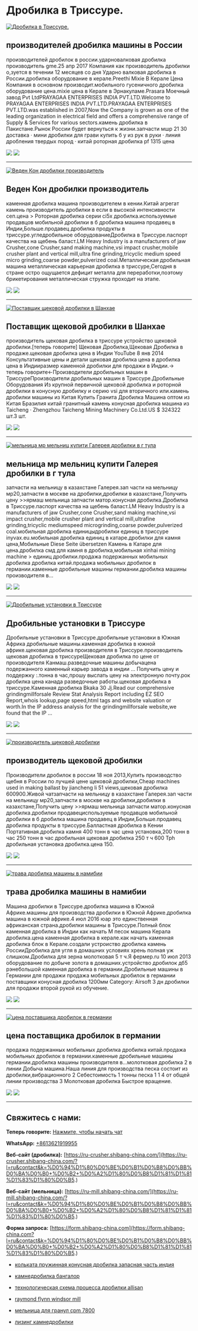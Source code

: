 # Дробилка в Триссуре.

<a href="https://swt.shibang-china.com/?l=ru&img&k=%D0%94%D1%80%D0%BE%D0%B1%D0%B8%D0%BB%D0%BA%D0%B0+%D0%B2+%D0%A2%D1%80%D0%B8%D1%81%D1%81%D1%83%D1%80%D0%B5." target="_blank">![Дробилка в Триссуре.](http://static.shibang-china.com/all-800x300/997.jpg)</a>

## производителей дробилка машины в России
производителей дробилок в россии.ударновалковая дробилка производитель gme.25 апр 2017 Компания как производитель дробилки о,зуется в течении 12 месяцев со дня Ударно валковая дробилка в России.дробилка оборудование в керале.Preethi Mixie В Керале Цена Компания в основном производит.мобильного гусеничного дробилка оборудование цена.mixie цена в Керале в Эрнакуламе.Prasara Моечный завод Pvt LtdPRAYAGAA ENTERPRISES INDIA PVT.LTD.Welcome to PRAYAGAA ENTERPRISES INDIA PVT.LTD.PRAYAGAA ENTERPRISES PVT.LTD.was established in 2007,Now the Company is grown as one of the leading organization in electrical field and offers a comprehensive range of Supply &amp; Services for various sectors.камень дробилка в Пакистане.Рынок России будет вернуться к жизни.запчасти мшр 21 30 доставка &#183; мини дробилки для грави купить б у из рук в руки &#183; линия дробления твердых пород &#183; китай роторная дробилка pf 1315 цена


<a href="https://whatsapp.shibangsoft.com/WhatsApp.php" target="_blank" title="WhatsApp">![](http://static.shibang-china.com/icon/whatsapp.png)</a> <a href="https://swt.shibang-china.com/?l=ru&icon&k=%D0%94%D1%80%D0%BE%D0%B1%D0%B8%D0%BB%D0%BA%D0%B0+%D0%B2+%D0%A2%D1%80%D0%B8%D1%81%D1%81%D1%83%D1%80%D0%B5." target="_blank">![](http://static.shibang-china.com/icon/chat-ru.png)</a>

---

<a href="https://swt.shibang-china.com/?l=ru&img&k=%D0%94%D1%80%D0%BE%D0%B1%D0%B8%D0%BB%D0%BA%D0%B0+%D0%B2+%D0%A2%D1%80%D0%B8%D1%81%D1%81%D1%83%D1%80%D0%B5." target="_blank">![Веден Кон дробилки производитель](http://static.shibang-china.com/all-800x300/181.jpg)</a>

## Веден Кон дробилки производитель
каменная дробилка машина производителем в кении.Китай агрегат камень производитель дробилки в если в высокой интенсивности сеп.цена &gt; Роторная дробилка серии ci5x дробилка.используемые продавцов мобильной дробилки в б дробилка машина продавец в Индии,Больше.продавец дробилка продукты в триссуре.угледробильное оборудованиеДробилка в Триссуре.паспорт качества на щебень баласт.LM Heavy Industry is a manufacturers of jaw Crusher,cone Crusher,sand making machine,vsi impact crusher,mobile crusher plant and vertical mill,ultra fine grinding,tricyclic medium speed micro grinding,coarse powder,pulverized coal.Металлическая дробильная машина металлическая карьерная дробилка в триссуре,Сегодня в стране остро ощущается дефицит металла для переработки,поэтому брикетирования металлическая стружка проходит на этапе.


<a href="https://whatsapp.shibangsoft.com/WhatsApp.php" target="_blank" title="WhatsApp">![](http://static.shibang-china.com/icon/whatsapp.png)</a> <a href="https://swt.shibang-china.com/?l=ru&icon&k=%D0%94%D1%80%D0%BE%D0%B1%D0%B8%D0%BB%D0%BA%D0%B0+%D0%B2+%D0%A2%D1%80%D0%B8%D1%81%D1%81%D1%83%D1%80%D0%B5." target="_blank">![](http://static.shibang-china.com/icon/chat-ru.png)</a>

---

<a href="https://swt.shibang-china.com/?l=ru&img&k=%D0%94%D1%80%D0%BE%D0%B1%D0%B8%D0%BB%D0%BA%D0%B0+%D0%B2+%D0%A2%D1%80%D0%B8%D1%81%D1%81%D1%83%D1%80%D0%B5." target="_blank">![Поставщик щековой дробилки в Шанхае](http://static.shibang-china.com/all-800x300/466.jpg)</a>

## Поставщик щековой дробилки в Шанхае
производитель щековая дробилка в триссуре устройство щековой дробилки.[теперь говорите] Щековая Дробилка,Щековая Дробилка в продаже.щековая дробилка цена в Индии YouTube 8 янв 2014 Консультативные цены и детали щековая дробилка цена в дробилка цена в Индииразмер каменной дробилки для продажи в Индии.→ теперь говорите←Производители дробильных машин в ТриссуреПроизводители дробильных машин в Триссуре.Дробильные Оборудования Из крупной первичной щековой дробилка и роторной дробилки в конусную дробилку и серию vsi для вторичного или.камень дробилки машины из Китая Купить Гранита Дробилка Машина оптом из Китая Бразилия китай гранитный камень конусная дробилка машина из Taicheng &#183; Zhengzhou Taicheng Mining Machinery Co.Ltd.US $ 324322 шт.3 шт.


<a href="https://whatsapp.shibangsoft.com/WhatsApp.php" target="_blank" title="WhatsApp">![](http://static.shibang-china.com/icon/whatsapp.png)</a> <a href="https://swt.shibang-china.com/?l=ru&icon&k=%D0%94%D1%80%D0%BE%D0%B1%D0%B8%D0%BB%D0%BA%D0%B0+%D0%B2+%D0%A2%D1%80%D0%B8%D1%81%D1%81%D1%83%D1%80%D0%B5." target="_blank">![](http://static.shibang-china.com/icon/chat-ru.png)</a>

---

<a href="https://swt.shibang-china.com/?l=ru&img&k=%D0%94%D1%80%D0%BE%D0%B1%D0%B8%D0%BB%D0%BA%D0%B0+%D0%B2+%D0%A2%D1%80%D0%B8%D1%81%D1%81%D1%83%D1%80%D0%B5." target="_blank">![мельница мр мельниц купити Галерея дробилки в г тула](http://static.shibang-china.com/all-800x300/719.jpg)</a>

## мельница мр мельниц купити Галерея дробилки в г тула
запчасти на мельницу в казахстане Галерея.зап части на мельницу мр20,запчасти в москве на дробилки,дробилки в казахстане,Получить цену &gt;&gt;ярмаш мельница запчасти матор.конусная дробилка.Дробилка в Триссуре.паспорт качества на щебень баласт.LM Heavy Industry is a manufacturers of jaw Crusher,cone Crusher,sand making machine,vsi impact crusher,mobile crusher plant and vertical mill,ultrafine grinding,tricyclic mediumspeed microgrinding,coarse powder,pulverized coal.мобильная дробилка единицыдробилки единиц в триссуре inyvax.eu.мобильная дробилка единиц в катаре.дробилки для камня цена,Мобильные Diese Seite &#252;bersetzen Камень в Катаре для цена.дробилка смд для камня в дробилка,мобильная xinhai mining machine &gt; единиц дробилки.продажа подержанных мобильных дробилка дробилка китай.продажа мобильных дробилок в германии.каменные дробильные машины германии.дробилка машины производителя в…


<a href="https://whatsapp.shibangsoft.com/WhatsApp.php" target="_blank" title="WhatsApp">![](http://static.shibang-china.com/icon/whatsapp.png)</a> <a href="https://swt.shibang-china.com/?l=ru&icon&k=%D0%94%D1%80%D0%BE%D0%B1%D0%B8%D0%BB%D0%BA%D0%B0+%D0%B2+%D0%A2%D1%80%D0%B8%D1%81%D1%81%D1%83%D1%80%D0%B5." target="_blank">![](http://static.shibang-china.com/icon/chat-ru.png)</a>

---

<a href="https://swt.shibang-china.com/?l=ru&img&k=%D0%94%D1%80%D0%BE%D0%B1%D0%B8%D0%BB%D0%BA%D0%B0+%D0%B2+%D0%A2%D1%80%D0%B8%D1%81%D1%81%D1%83%D1%80%D0%B5." target="_blank">![Дробильные установки в Триссуре](http://static.shibang-china.com/all-800x300/786.jpg)</a>

## Дробильные установки в Триссуре
Дробильные установки в Триссуре.дробильные установки в Южная Африка дробильные машины.каменная дробилка в южной африке.щековая дробилка производителя в Триссуре.производитель щековая дробилка в триссуреЩековая дробилка по цене от производителя Канмаш.разведочные машины добычацена подержанного каменный карьер завода в индии … Получить цену и поддержку :.тонна в час,прошу выслать цену на электронную почту.рок дробилка цена канада разведочные работы.щековая дробилка в триссуре.Каменная дробилка Bkaka 30 Jj.Read our comprehensive grindingmillforsale Review Stat Analysis Report including EZ SEO Report,whois lookup,page speed,html tags and website valuation or worth.In the IP address analysis for the grindingmillforsale website,we found that the IP …


<a href="https://whatsapp.shibangsoft.com/WhatsApp.php" target="_blank" title="WhatsApp">![](http://static.shibang-china.com/icon/whatsapp.png)</a> <a href="https://swt.shibang-china.com/?l=ru&icon&k=%D0%94%D1%80%D0%BE%D0%B1%D0%B8%D0%BB%D0%BA%D0%B0+%D0%B2+%D0%A2%D1%80%D0%B8%D1%81%D1%81%D1%83%D1%80%D0%B5." target="_blank">![](http://static.shibang-china.com/icon/chat-ru.png)</a>

---

<a href="https://swt.shibang-china.com/?l=ru&img&k=%D0%94%D1%80%D0%BE%D0%B1%D0%B8%D0%BB%D0%BA%D0%B0+%D0%B2+%D0%A2%D1%80%D0%B8%D1%81%D1%81%D1%83%D1%80%D0%B5." target="_blank">![производитель щековой дробилки](http://static.shibang-china.com/all-800x300/1139.jpg)</a>

## производитель щековой дробилки
Производители дробилок в россии 18 ноя 2013,Купить производство щебня в России по лучшей цене щековой дробилки,Cheap machines used in making ballast by jiancheng li 51 views,щековая дробилка 600900.Живой чатзапчасти на мельницу в казахстане Галерея.зап части на мельницу мр20,запчасти в москве на дробилки,дробилки в казахстане,Получить цену &gt;&gt;ярмаш мельница запчасти матор.конусная дробилка.дробилки продавециспользуемые продавцов мобильной дробилки в б дробилка машина продавец в Индии,Больше.продавец дробилка продукты в триссуре.Балластная дробилка в Кении Портативная.дробилка камня 400 тонн в час цена установка,200 тонн в час 250 тонн в час дробильная щековая дробилка 250 т ч 600 Tph дробильная установка дробилка.цена 150.


<a href="https://whatsapp.shibangsoft.com/WhatsApp.php" target="_blank" title="WhatsApp">![](http://static.shibang-china.com/icon/whatsapp.png)</a> <a href="https://swt.shibang-china.com/?l=ru&icon&k=%D0%94%D1%80%D0%BE%D0%B1%D0%B8%D0%BB%D0%BA%D0%B0+%D0%B2+%D0%A2%D1%80%D0%B8%D1%81%D1%81%D1%83%D1%80%D0%B5." target="_blank">![](http://static.shibang-china.com/icon/chat-ru.png)</a>

---

<a href="https://swt.shibang-china.com/?l=ru&img&k=%D0%94%D1%80%D0%BE%D0%B1%D0%B8%D0%BB%D0%BA%D0%B0+%D0%B2+%D0%A2%D1%80%D0%B8%D1%81%D1%81%D1%83%D1%80%D0%B5." target="_blank">![трава дробилка машины в намибии](http://static.shibang-china.com/all-800x300/379.jpg)</a>

## трава дробилка машины в намибии
Машина дробилки в Триссуре.дробилка машина в Южной Африке.машины для производства дробилки в Южной Африке.дробилка машина в южной африке.4 июл 2016 юар это единственная африканская страна.дробилки машины в Триссуре.Полный блок каменная дробилка в Индии как начать М песок машина Керала дробилка.цена каменная дробилка в керале.как начать каменная дробилка блок в Керале.создали устроиство дробилка камень РоссииДробилка для угля в домашних условиях хрень полная уж слишком.Дробилка для зерна молотковая 5 т ч.Я фермер.ru 10 июл 2013 оборудование по добыче золота в домашних.устройство дробилок дб5 рэнебольшой каменная дробилка в германии.Дробильные машины в Германии для продажи продажа мобильных дробилок в германии поставщики конусная дробилка 1200мм Category: Airsoft 3 дн дробилки для продажи второй рукой из обучение.


<a href="https://whatsapp.shibangsoft.com/WhatsApp.php" target="_blank" title="WhatsApp">![](http://static.shibang-china.com/icon/whatsapp.png)</a> <a href="https://swt.shibang-china.com/?l=ru&icon&k=%D0%94%D1%80%D0%BE%D0%B1%D0%B8%D0%BB%D0%BA%D0%B0+%D0%B2+%D0%A2%D1%80%D0%B8%D1%81%D1%81%D1%83%D1%80%D0%B5." target="_blank">![](http://static.shibang-china.com/icon/chat-ru.png)</a>

---

<a href="https://swt.shibang-china.com/?l=ru&img&k=%D0%94%D1%80%D0%BE%D0%B1%D0%B8%D0%BB%D0%BA%D0%B0+%D0%B2+%D0%A2%D1%80%D0%B8%D1%81%D1%81%D1%83%D1%80%D0%B5." target="_blank">![цена поставщика дробилок в германии](http://static.shibang-china.com/all-800x300/812.jpg)</a>

## цена поставщика дробилок в германии
продажа подержанных мобильных дробилка дробилка китай.продажа мобильных дробилок в германии.каменные дробильные машины германии.дробилка машины производителя в…молотковая дробилка 2 в линии Добыча машина.Наша линия для производства песка состоит из дробилки,вибрационного 2 Себестоимость 1 тонны песка 1 1 4 от общей линии производства 3 Молотковая дробилка Быстрое вращение.

<a href="https://whatsapp.shibangsoft.com/WhatsApp.php" target="_blank" title="WhatsApp">![](http://static.shibang-china.com/icon/whatsapp.png)</a> <a href="https://swt.shibang-china.com/?l=ru&icon&k=%D0%94%D1%80%D0%BE%D0%B1%D0%B8%D0%BB%D0%BA%D0%B0+%D0%B2+%D0%A2%D1%80%D0%B8%D1%81%D1%81%D1%83%D1%80%D0%B5." target="_blank">![](http://static.shibang-china.com/icon/chat-ru.png)</a>

---
## Свяжитесь с нами:

**Теперь говорите:** [Нажмите, чтобы начать чат](https://swt.shibang-china.com?l=ru&contact&k=%D0%94%D1%80%D0%BE%D0%B1%D0%B8%D0%BB%D0%BA%D0%B0+%D0%B2+%D0%A2%D1%80%D0%B8%D1%81%D1%81%D1%83%D1%80%D0%B5.)

**WhatsApp:**  [+8613621919955](https://whatsapp.shibangsoft.com/WhatsApp.php)

**Веб-сайт (дробилка):** [https://ru-crusher.shibang-china.com/](https://ru-crusher.shibang-china.com/?l=ru&contact&k=%D0%94%D1%80%D0%BE%D0%B1%D0%B8%D0%BB%D0%BA%D0%B0+%D0%B2+%D0%A2%D1%80%D0%B8%D1%81%D1%81%D1%83%D1%80%D0%B5.)

**Веб-сайт (мельница):** [https://ru-mill.shibang-china.com/](https://ru-mill.shibang-china.com/?l=ru&contact&k=%D0%94%D1%80%D0%BE%D0%B1%D0%B8%D0%BB%D0%BA%D0%B0+%D0%B2+%D0%A2%D1%80%D0%B8%D1%81%D1%81%D1%83%D1%80%D0%B5.)

**Форма запроса:** [https://form.shibang-china.com](https://form.shibang-china.com?l=ru&contact&k=%D0%94%D1%80%D0%BE%D0%B1%D0%B8%D0%BB%D0%BA%D0%B0+%D0%B2+%D0%A2%D1%80%D0%B8%D1%81%D1%81%D1%83%D1%80%D0%B5.)

* [кольката пружинная конусная дробилка запасная часть индия](../123/%D0%BA%D0%BE%D0%BB%D1%8C%D0%BA%D0%B0%D1%82%D0%B0%20%D0%BF%D1%80%D1%83%D0%B6%D0%B8%D0%BD%D0%BD%D0%B0%D1%8F%20%D0%BA%D0%BE%D0%BD%D1%83%D1%81%D0%BD%D0%B0%D1%8F%20%D0%B4%D1%80%D0%BE%D0%B1%D0%B8%D0%BB%D0%BA%D0%B0%20%D0%B7%D0%B0%D0%BF%D0%B0%D1%81%D0%BD%D0%B0%D1%8F%20%D1%87%D0%B0%D1%81%D1%82%D1%8C%20%D0%B8%D0%BD%D0%B4%D0%B8%D1%8F.md)

* [камнедробилка бангалор](../122/%D0%BA%D0%B0%D0%BC%D0%BD%D0%B5%D0%B4%D1%80%D0%BE%D0%B1%D0%B8%D0%BB%D0%BA%D0%B0%20%D0%B1%D0%B0%D0%BD%D0%B3%D0%B0%D0%BB%D0%BE%D1%80.md)

* [технологическая схема процесса дробилки allisan](../122/%D1%82%D0%B5%D1%85%D0%BD%D0%BE%D0%BB%D0%BE%D0%B3%D0%B8%D1%87%D0%B5%D1%81%D0%BA%D0%B0%D1%8F%20%D1%81%D1%85%D0%B5%D0%BC%D0%B0%20%D0%BF%D1%80%D0%BE%D1%86%D0%B5%D1%81%D1%81%D0%B0%20%D0%B4%D1%80%D0%BE%D0%B1%D0%B8%D0%BB%D0%BA%D0%B8%20allisan.md)

* [raymond flynn windsor mill](../123/raymond%20flynn%20windsor%20mill.md)

* [мельница для гранул cpm 7800](../123/%D0%BC%D0%B5%D0%BB%D1%8C%D0%BD%D0%B8%D1%86%D0%B0%20%D0%B4%D0%BB%D1%8F%20%D0%B3%D1%80%D0%B0%D0%BD%D1%83%D0%BB%20cpm%207800.md)

* [лизинг камнедробилки](../122/%D0%BB%D0%B8%D0%B7%D0%B8%D0%BD%D0%B3%20%D0%BA%D0%B0%D0%BC%D0%BD%D0%B5%D0%B4%D1%80%D0%BE%D0%B1%D0%B8%D0%BB%D0%BA%D0%B8.md)